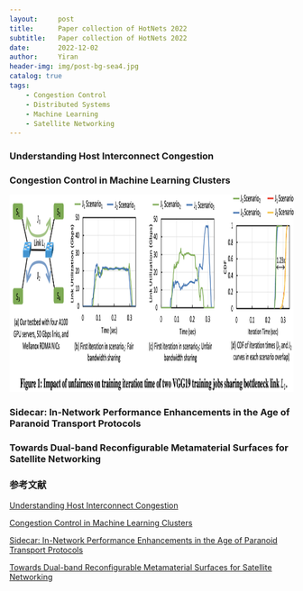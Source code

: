 ```yaml
---
layout:     post
title:      Paper collection of HotNets 2022
subtitle:   Paper collection of HotNets 2022
date:       2022-12-02
author:     Yiran
header-img: img/post-bg-sea4.jpg
catalog: true
tags:
    - Congestion Control
    - Distributed Systems
    - Machine Learning
    - Satellite Networking
---
```

 
### Understanding Host Interconnect Congestion

  

### Congestion Control in Machine Learning Clusters

<img width="800" height="350" src="/img/post-hotnets22-2-1.png"/>


### Sidecar: In-Network Performance Enhancements in the Age of Paranoid Transport Protocols


### Towards Dual-band Reconfigurable Metamaterial Surfaces for Satellite Networking



### 参考文献

[Understanding Host Interconnect Congestion](https://conferences.sigcomm.org/hotnets/2022/papers/hotnets22_sagarwal.pdf)

[Congestion Control in Machine Learning Clusters](https://people.csail.mit.edu/ghobadi/papers/unfairness_hotnets_2022.pdf)

[Sidecar: In-Network Performance Enhancements in the Age of Paranoid Transport Protocols](https://conferences.sigcomm.org/hotnets/2022/papers/hotnets22_yuan.pdf)

[Towards Dual-band Reconfigurable Metamaterial Surfaces for Satellite Networking](https://arxiv.org/pdf/2206.14939.pdf)
